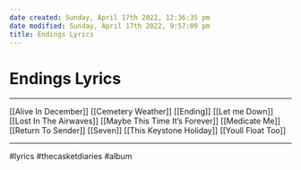 ```yaml
---
date created: Sunday, April 17th 2022, 12:36:35 pm
date modified: Sunday, April 17th 2022, 9:57:09 pm
title: Endings Lyrics
---
```

# Endings Lyrics
---

[[Alive In December]]
[[Cemetery Weather]]
[[Ending]]
[[Let me Down]]
[[Lost In The Airwaves]]
[[Maybe This Time It’s Forever]]
[[Medicate Me]]
[[Return To Sender]]
[[Seven]]
[[This Keystone Holiday]]
[[Youll Float Too]]

---

#lyrics #thecasketdiaries #album